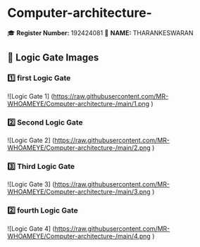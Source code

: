 # Computer-architecture-
🎓 **Register Number:** 192424081
🤗 **NAME:** THARANKESWARAN 

## 🔢 Logic Gate Images  

### 1️⃣ first Logic Gate  
![Logic Gate 1] (https://raw.githubusercontent.com/MR-WHOAMEYE/Computer-architecture-/main/1.png
)
### 2️⃣ Second Logic Gate  
![Logic Gate 2] (https://raw.githubusercontent.com/MR-WHOAMEYE/Computer-architecture-/main/2.png
)

### 3️⃣ Third Logic Gate  
![Logic Gate 3] (https://raw.githubusercontent.com/MR-WHOAMEYE/Computer-architecture-/main/3.png
)
### 2️⃣ fourth Logic Gate  
![Logic Gate 4] (https://raw.githubusercontent.com/MR-WHOAMEYE/Computer-architecture-/main/4.png
)
